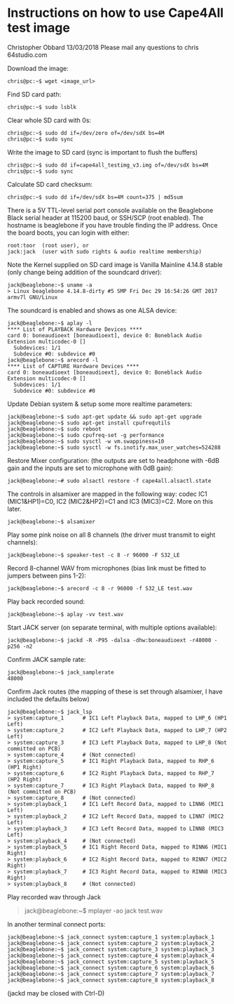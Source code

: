 # Instructions on how to use Cape4All test image

Christopher Obbard 13/03/2018
Please mail any questions to     chris <at> 64studio.com


Download the image:
```
chris@pc:~$ wget <image_url>
```

Find SD card path:
```
chris@pc:~$ sudo lsblk
```

Clear whole SD card with 0s:
```
chris@pc:~$ sudo dd if=/dev/zero of=/dev/sdX bs=4M
chris@pc:~$ sudo sync
```

Write the image to SD card (sync is important to flush the buffers)
```
chris@pc:~$ sudo dd if=cape4all_testimg_v3.img of=/dev/sdX bs=4M
chris@pc:~$ sudo sync
```

Calculate SD card checksum:
```
chris@pc:~$ sudo dd if=/dev/sdX bs=4M count=375 | md5sum
```



There is a 5V TTL-level serial port console available on the Beaglebone Black serial header at 115200 baud, 
or SSH/SCP (root enabled). The hostname is beaglebone if you have trouble finding the IP address.
Once the board boots, you can login with either:
```
root:toor  (root user), or
jack:jack  (user with sudo rights & audio realtime membership)
```

Note the Kernel supplied on SD card image is Vanilla Mainline 4.14.8 stable (only change being addition of the soundcard driver):
```
jack@beaglebone:~$ uname -a
> Linux beaglebone 4.14.8-dirty #5 SMP Fri Dec 29 16:54:26 GMT 2017 armv7l GNU/Linux
```

The soundcard is enabled and shows as one ALSA device:
```
jack@beaglebone:~$ aplay -l
**** List of PLAYBACK Hardware Devices ****
card 0: boneaudioext [boneaudioext], device 0: Boneblack Audio Extension multicodec-0 []
  Subdevices: 1/1
  Subdevice #0: subdevice #0
jack@beaglebone:~$ arecord -l
**** List of CAPTURE Hardware Devices ****
card 0: boneaudioext [boneaudioext], device 0: Boneblack Audio Extension multicodec-0 []
  Subdevices: 1/1
  Subdevice #0: subdevice #0
```

Update Debian system & setup some more realtime parameters:
```
jack@beaglebone:~$ sudo apt-get update && sudo apt-get upgrade
jack@beaglebone:~$ sudo apt-get install cpufrequtils
jack@beaglebone:~$ sudo reboot
jack@beaglebone:~$ sudo cpufreq-set -g performance
jack@beaglebone:~$ sudo sysctl -w vm.swappiness=10
jack@beaglebone:~$ sudo sysctl -w fs.inotify.max_user_watches=524288
```

Restore Mixer configuration:
(the outputs are set to headphone with -6dB gain and the inputs are set to microphone with 0dB gain):
```
jack@beaglebone:~# sudo alsactl restore -f cape4all.alsactl.state
```

The controls in alsamixer are mapped in the following way: codec IC1 (MIC1&HP1)=C0, IC2 (MIC2&HP2)=C1 and IC3 (MIC3)=C2. More on this later.
```
jack@beaglebone:~$ alsamixer
```

Play some pink noise on all 8 channels (the driver must transmit to eight channels):
```
jack@beaglebone:~$ speaker-test -c 8 -r 96000 -F S32_LE
```

Record 8-channel WAV from microphones (bias link must be fitted to jumpers between pins 1-2):
```
jack@beaglebone:~$ arecord -c 8 -r 96000 -f S32_LE test.wav
```

Play back recorded sound:
```
jack@beaglebone:~$ aplay -vv test.wav
```

Start JACK server (on separate terminal, with multiple options available):
```
jack@beaglebone:~$ jackd -R -P95 -dalsa -dhw:boneaudioext -r48000 -p256 -n2
```

Confirm JACK sample rate:
```
jack@beaglebone:~$ jack_samplerate
48000
```

Confirm Jack routes (the mapping of these is set through alsamixer, I have included the defaults below)
```
jack@beaglebone:~$ jack_lsp
> system:capture_1      # IC1 Left Playback Data, mapped to LHP_6 (HP1 Left)
> system:capture_2      # IC2 Left Playback Data, mapped to LHP_7 (HP2 Left)
> system:capture_3      # IC3 Left Playback Data, mapped to LHP_8 (Not committed on PCB)
> system:capture_4      # (Not connected)
> system:capture_5      # IC1 Right Playback Data, mapped to RHP_6 (HP1 Right)
> system:capture_6      # IC2 Right Playback Data, mapped to RHP_7 (HP2 Right)
> system:capture_7      # IC3 Right Playback Data, mapped to RHP_8 (Not committed on PCB)
> system:capture_8      # (Not connected)
> system:playback_1     # IC1 Left Record Data, mapped to LINN6 (MIC1 Left)
> system:playback_2     # IC2 Left Record Data, mapped to LINN7 (MIC2 Left)
> system:playback_3     # IC3 Left Record Data, mapped to LINN8 (MIC3 Left)
> system:playback_4     # (Not connected)
> system:playback_5     # IC1 Right Record Data, mapped to RINN6 (MIC1 Right)
> system:playback_6     # IC2 Right Record Data, mapped to RINN7 (MIC2 Right)
> system:playback_7     # IC3 Right Record Data, mapped to RINN8 (MIC3 Right)
> system:playback_8     # (Not connected)
```

Play recorded wav through Jack
> jack@beaglebone:~$ mplayer -ao jack test.wav

In another terminal connect ports:
```
jack@beaglebone:~$ jack_connect system:capture_1 system:playback_1
jack@beaglebone:~$ jack_connect system:capture_2 system:playback_2
jack@beaglebone:~$ jack_connect system:capture_3 system:playback_3
jack@beaglebone:~$ jack_connect system:capture_4 system:playback_4
jack@beaglebone:~$ jack_connect system:capture_5 system:playback_5
jack@beaglebone:~$ jack_connect system:capture_6 system:playback_6
jack@beaglebone:~$ jack_connect system:capture_7 system:playback_7
jack@beaglebone:~$ jack_connect system:capture_8 system:playback_8
```

(jackd may be closed with Ctrl-D)
